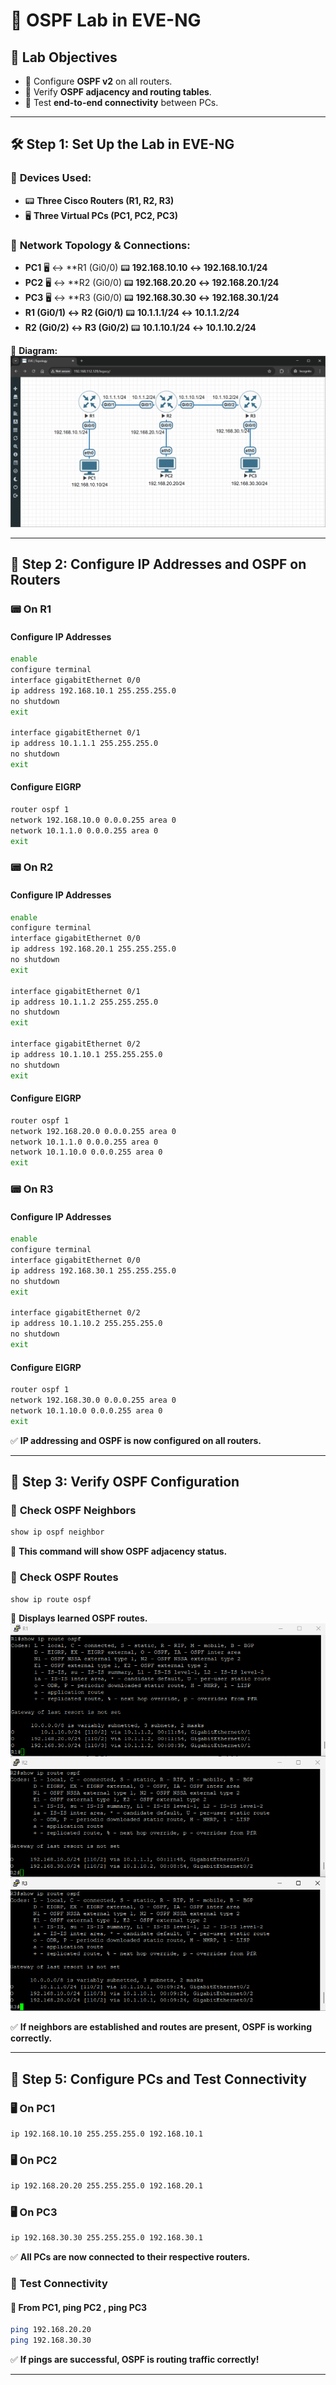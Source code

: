 # 🚀 OSPF Lab in EVE-NG

## 🎯 **Lab Objectives**
- 🔧 Configure **OSPF v2** on all routers.
- 🔄 Verify **OSPF adjacency and routing tables**.
- 📶 Test **end-to-end connectivity** between PCs.

---

## 🛠 **Step 1: Set Up the Lab in EVE-NG**

### 📌 **Devices Used:**
- 📟 **Three Cisco Routers (R1, R2, R3)**
- 🖥 **Three Virtual PCs (PC1, PC2, PC3)**

### 🔌 **Network Topology & Connections:**
- **PC1** 🖥 ↔ **R1 (Gi0/0) 📟 **192.168.10.10 ↔ 192.168.10.1/24**
- **PC2** 🖥 ↔ **R2 (Gi0/0) 📟 **192.168.20.20 ↔ 192.168.20.1/24**
- **PC3** 🖥 ↔ **R3 (Gi0/0) 📟 **192.168.30.30 ↔ 192.168.30.1/24**
- **R1 (Gi0/1) ↔ R2 (Gi0/1)** 📟 **10.1.1.1/24 ↔ 10.1.1.2/24**
- **R2 (Gi0/2) ↔ R3 (Gi0/2)** 📟 **10.1.10.1/24 ↔ 10.1.10.2/24**

📌 **Diagram:**
![OSPF Diagram](imgs/diagram.png)

---

## 🔹 **Step 2: Configure IP Addresses and OSPF on Routers**

### 📟 **On R1**

#### Configure IP Addresses

```bash
enable
configure terminal
interface gigabitEthernet 0/0
ip address 192.168.10.1 255.255.255.0
no shutdown
exit

interface gigabitEthernet 0/1
ip address 10.1.1.1 255.255.255.0
no shutdown
exit
```

#### Configure EIGRP

```bash
router ospf 1
network 192.168.10.0 0.0.0.255 area 0
network 10.1.1.0 0.0.0.255 area 0
exit
```

### 📟 **On R2**

#### Configure IP Addresses

```bash
enable
configure terminal
interface gigabitEthernet 0/0
ip address 192.168.20.1 255.255.255.0
no shutdown
exit

interface gigabitEthernet 0/1
ip address 10.1.1.2 255.255.255.0
no shutdown
exit

interface gigabitEthernet 0/2
ip address 10.1.10.1 255.255.255.0
no shutdown
exit
```

#### Configure EIGRP

```bash
router ospf 1
network 192.168.20.0 0.0.0.255 area 0
network 10.1.1.0 0.0.0.255 area 0
network 10.1.10.0 0.0.0.255 area 0
exit
```

### 📟 **On R3**

#### Configure IP Addresses

```bash
enable
configure terminal
interface gigabitEthernet 0/0
ip address 192.168.30.1 255.255.255.0
no shutdown
exit

interface gigabitEthernet 0/2
ip address 10.1.10.2 255.255.255.0
no shutdown
exit
```

#### Configure EIGRP

```bash
router ospf 1
network 192.168.30.0 0.0.0.255 area 0
network 10.1.10.0 0.0.0.255 area 0
exit
```

✅ **IP addressing and OSPF is now configured on all routers.**

---

## 🔹 **Step 3: Verify OSPF Configuration**

### 📜 **Check OSPF Neighbors**
```bash
show ip ospf neighbor
```
📌 **This command will show OSPF adjacency status.**

### 📜 **Check OSPF Routes**
```bash
show ip route ospf
```
📌 **Displays learned OSPF routes.**
![route](imgs/route.png)

✅ **If neighbors are established and routes are present, OSPF is working correctly.**

---

## 🔹 **Step 5: Configure PCs and Test Connectivity**

### 🖥 **On PC1**
```bash
ip 192.168.10.10 255.255.255.0 192.168.10.1
```

### 🖥 **On PC2**
```bash
ip 192.168.20.20 255.255.255.0 192.168.20.1
```

### 🖥 **On PC3**
```bash
ip 192.168.30.30 255.255.255.0 192.168.30.1
```

✅ **All PCs are now connected to their respective routers.**

### 🔄 **Test Connectivity**

#### 📡 **From PC1, ping PC2 , ping PC3**
```bash
ping 192.168.20.20
ping 192.168.30.30
```

✅ **If pings are successful, OSPF is routing traffic correctly!**

---
